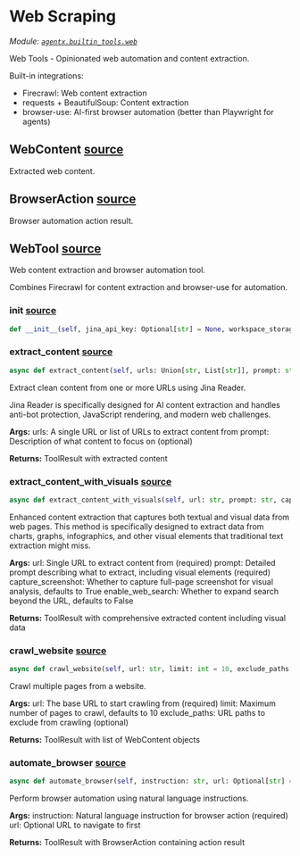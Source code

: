 # Web Scraping

*Module: [`agentx.builtin_tools.web`](https://github.com/dustland/agentx/blob/main/src/agentx/builtin_tools/web.py)*

Web Tools - Opinionated web automation and content extraction.

Built-in integrations:
- Firecrawl: Web content extraction
- requests + BeautifulSoup: Content extraction
- browser-use: AI-first browser automation (better than Playwright for agents)

## WebContent <a href="https://github.com/dustland/agentx/blob/main/src/agentx/builtin_tools/web.py#L21" class="source-link" title="View source code">source</a>

Extracted web content.

## BrowserAction <a href="https://github.com/dustland/agentx/blob/main/src/agentx/builtin_tools/web.py#L33" class="source-link" title="View source code">source</a>

Browser automation action result.

## WebTool <a href="https://github.com/dustland/agentx/blob/main/src/agentx/builtin_tools/web.py#L42" class="source-link" title="View source code">source</a>

Web content extraction and browser automation tool.

Combines Firecrawl for content extraction and browser-use for automation.

### __init__ <a href="https://github.com/dustland/agentx/blob/main/src/agentx/builtin_tools/web.py#L49" class="source-link" title="View source code">source</a>

```python
def __init__(self, jina_api_key: Optional[str] = None, workspace_storage = None)
```
### extract_content <a href="https://github.com/dustland/agentx/blob/main/src/agentx/builtin_tools/web.py#L88" class="source-link" title="View source code">source</a>

```python
async def extract_content(self, urls: Union[str, List[str]], prompt: str = 'Extract the main content from this webpage') -> ToolResult
```

Extract clean content from one or more URLs using Jina Reader.

Jina Reader is specifically designed for AI content extraction and handles
anti-bot protection, JavaScript rendering, and modern web challenges.

**Args:**
    urls: A single URL or list of URLs to extract content from
    prompt: Description of what content to focus on (optional)

**Returns:**
    ToolResult with extracted content

### extract_content_with_visuals <a href="https://github.com/dustland/agentx/blob/main/src/agentx/builtin_tools/web.py#L219" class="source-link" title="View source code">source</a>

```python
async def extract_content_with_visuals(self, url: str, prompt: str, capture_screenshot: bool = True, enable_web_search: bool = False) -> ToolResult
```

Enhanced content extraction that captures both textual and visual data from web pages.
This method is specifically designed to extract data from charts, graphs, infographics,
and other visual elements that traditional text extraction might miss.

**Args:**
    url: Single URL to extract content from (required)
    prompt: Detailed prompt describing what to extract, including visual elements (required)
    capture_screenshot: Whether to capture full-page screenshot for visual analysis, defaults to True
    enable_web_search: Whether to expand search beyond the URL, defaults to False

**Returns:**
    ToolResult with comprehensive extracted content including visual data

### crawl_website <a href="https://github.com/dustland/agentx/blob/main/src/agentx/builtin_tools/web.py#L331" class="source-link" title="View source code">source</a>

```python
async def crawl_website(self, url: str, limit: int = 10, exclude_paths: Optional[List[str]] = None) -> ToolResult
```

Crawl multiple pages from a website.

**Args:**
    url: The base URL to start crawling from (required)
    limit: Maximum number of pages to crawl, defaults to 10
    exclude_paths: URL paths to exclude from crawling (optional)

**Returns:**
    ToolResult with list of WebContent objects

### automate_browser <a href="https://github.com/dustland/agentx/blob/main/src/agentx/builtin_tools/web.py#L397" class="source-link" title="View source code">source</a>

```python
async def automate_browser(self, instruction: str, url: Optional[str] = None) -> ToolResult
```

Perform browser automation using natural language instructions.

**Args:**
    instruction: Natural language instruction for browser action (required)
    url: Optional URL to navigate to first

**Returns:**
    ToolResult with BrowserAction containing action result
